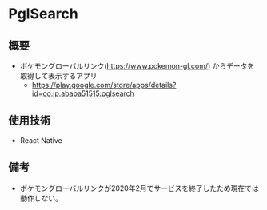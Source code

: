 # PglSearch

## 概要
- ポケモングローバルリンク(https://www.pokemon-gl.com/) からデータを取得して表示するアプリ
  - https://play.google.com/store/apps/details?id=co.jp.ababa51515.pglsearch

## 使用技術
- React Native

## 備考
- ポケモングローバルリンクが2020年2月でサービスを終了したため現在では動作しない。

